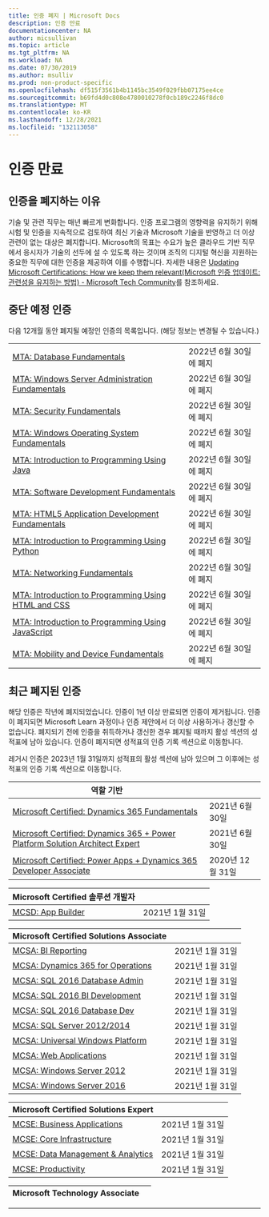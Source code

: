 ```yaml
---
title: 인증 폐지 | Microsoft Docs
description: 인증 만료
documentationcenter: NA
author: micsullivan
ms.topic: article
ms.tgt_pltfrm: NA
ms.workload: NA
ms.date: 07/30/2019
ms.author: msulliv
ms.prod: non-product-specific
ms.openlocfilehash: df515f3561b4b1145bc3549f029fbb07175ee4ce
ms.sourcegitcommit: b69fd4d0c808e4780010278f0cb189c2246f8dc0
ms.translationtype: MT
ms.contentlocale: ko-KR
ms.lasthandoff: 12/28/2021
ms.locfileid: "132113058"
---
```

# <a name="certification-retirement"></a>인증 만료

## <a name="why-certifications-get-retired"></a>인증을 폐지하는 이유

기술 및 관련 직무는 매년 빠르게 변화합니다. 인증 프로그램의 영향력을 유지하기 위해 시험 및 인증을 지속적으로 검토하여 최신 기술과 Microsoft 기술을 반영하고 더 이상 관련이 없는 대상은 폐지합니다. Microsoft의 목표는 수요가 높은 클라우드 기반 직무에서 응시자가 기술의 선두에 설 수 있도록 하는 것이며 조직의 디지털 혁신을 지원하는 중요한 직무에 대한 인증을 제공하여 이를 수행합니다. 자세한 내용은 [Updating Microsoft Certifications: How we keep them relevant(Microsoft 인증 업데이트: 관련성을 유지하는 방법) - Microsoft Tech Community](https://techcommunity.microsoft.com/t5/microsoft-learn-blog/updating-microsoft-certifications-how-we-keep-them-relevant/ba-p/1469425)를 참조하세요.

## <a name="certifications-scheduled-to-retire"></a>중단 예정 인증

다음 12개월 동안 폐지될 예정인 인증의 목록입니다. (해당 정보는 변경될 수 있습니다.)  

|                                             |                    |
| ---------------------------------------------------------------------------------- | ------------------ |
| [MTA: Database Fundamentals](/learn/certifications/mta-database-fundamentals) | 2022년 6월 30일에 폐지 |
| [MTA: Windows Server Administration Fundamentals](/learn/certifications/mta-windows-server-administration-fundamentals) | 2022년 6월 30일에 폐지 |
| [MTA: Security Fundamentals](/learn/certifications/mta-security-fundamentals) | 2022년 6월 30일에 폐지 |
| [MTA: Windows Operating System Fundamentals](/learn/certifications/mta-windows-operating-system-fundamentals) | 2022년 6월 30일에 폐지 |
| [MTA: Introduction to Programming Using Java](/learn/certifications/mta-introduction-to-programming-using-java) | 2022년 6월 30일에 폐지 |
| [MTA: Software Development Fundamentals](/learn/certifications/mta-software-development-fundamentals) | 2022년 6월 30일에 폐지 |
| [MTA: HTML5 Application Development Fundamentals](/learn/certifications/mta-html5-application-development-fundamentals) | 2022년 6월 30일에 폐지 |
| [MTA: Introduction to Programming Using Python](/learn/certifications/mta-introduction-to-programming-using-python) | 2022년 6월 30일에 폐지 |
| [MTA: Networking Fundamentals](/learn/certifications/mta-networking-fundamentals) | 2022년 6월 30일에 폐지 |
| [MTA: Introduction to Programming Using HTML and CSS](/learn/certifications/mta-introduction-to-programming-using-html-and-css) | 2022년 6월 30일에 폐지 |
| [MTA: Introduction to Programming Using JavaScript](/learn/certifications/mta-introduction-to-programming-using-javascript) | 2022년 6월 30일에 폐지 |
| [MTA: Mobility and Device Fundamentals](/learn/certifications/mta-mobility-and-device-fundamentals) | 2022년 6월 30일에 폐지 |

## <a name="recently-retired-certifications"></a>최근 폐지된 인증 

해당 인증은 작년에 폐지되었습니다. 인증이 1년 이상 만료되면 인증이 제거됩니다. 인증이 폐지되면 Microsoft Learn 과정이나 인증 제안에서 더 이상 사용하거나 갱신할 수 없습니다. 폐지되기 전에 인증을 취득하거나 갱신한 경우 폐지될 때까지 활성 섹션의 성적표에 남아 있습니다. 인증이 폐지되면 성적표의 인증 기록 섹션으로 이동합니다.

레거시 인증은 2023년 1월 31일까지 성적표의 활성 섹션에 남아 있으며 그 이후에는 성적표의 인증 기록 섹션으로 이동합니다.

| 역할 기반                                                                         |                    |
| ---------------------------------------------------------------------------------- | ------------------ |
| [Microsoft Certified: Dynamics 365 Fundamentals](/learn/certifications/d365-fundamentals) | 2021년 6월 30일 |
| [Microsoft Certified: Dynamics 365 + Power Platform Solution Architect Expert](/learn/certifications/power-apps-and-d365-solution-architect-expert) | 2021년 6월 30일 |
| [Microsoft Certified: Power Apps + Dynamics 365 Developer Associate](/learn/certifications/power-apps-and-d365-developer-associate) | 2020년 12월 31일 |

| Microsoft Certified 솔루션 개발자                                            |                    |
| ---------------------------------------------------------------------------------- | ------------------ |
| [MCSD: App Builder](/learn/certifications/mcsd-app-builder-certification)          | 2021년 1월 31일 |

| Microsoft Certified Solutions Associate                                            |                    |
| ---------------------------------------------------------------------------------- | ------------------ |
| [MCSA: BI Reporting](/learn/certifications/mcsa-bi-reporting)                      | 2021년 1월 31일 |
| [MCSA: Dynamics 365 for Operations](/learn/certifications/mcsa-microsoft-dynamics-365-for-operations) | 2021년 1월 31일 |
| [MCSA: SQL 2016 Database Admin](/learn/certifications/mcsa-sql2016-database-administration-certification) | 2021년 1월 31일 |
| [MCSA: SQL 2016 BI Development](/learn/certifications/mcsa-sql2016-business-intelligence-certification) | 2021년 1월 31일 |
| [MCSA: SQL 2016 Database Dev](/learn/certifications/mcsa-sql2016-database-development-certification) | 2021년 1월 31일 |
| [MCSA: SQL Server 2012/2014](/learn/certifications/mcsa-sql-certification)         | 2021년 1월 31일 |
| [MCSA: Universal Windows Platform](/learn/certifications/mcsa-universal-windows-platform) | 2021년 1월 31일 |
| [MCSA: Web Applications](/learn/certifications/mcsa-web-applications-certification) | 2021년 1월 31일 |
| [MCSA: Windows Server 2012](/learn/certifications/mcsa-windows-server-certification) | 2021년 1월 31일 |
| [MCSA: Windows Server 2016](/learn/certifications/mcsa-windows-server-2016-certification) | 2021년 1월 31일 |

| Microsoft Certified Solutions Expert                                               |                    |
| ---------------------------------------------------------------------------------- | ------------------ |
| [MCSE: Business Applications](/learn/certifications/mcse-business-applications)    | 2021년 1월 31일 |
| [MCSE: Core Infrastructure](/learn/certifications/mcse-core-infrastructure)        | 2021년 1월 31일 |
| [MCSE: Data Management & Analytics](/learn/certifications/mcse-data-management-analytics) | 2021년 1월 31일 |
| [MCSE: Productivity](/learn/certifications/mcse-productivity-certification)        | 2021년 1월 31일 |

| Microsoft Technology Associate                                                     |                    |
| ---------------------------------------------------------------------------------- | ------------------ |

___

